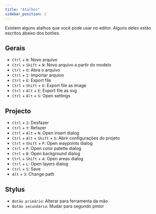 ```yaml
---
title: "Atalhos"
sidebar_position: 2
---
```


Existem alguns atalhos que você pode usar no editor. Alguns deles estão escritos abaixo dos botões.

## Gerais

* `Ctrl` + `N`: Novo arquivo
* `Ctrl` + `Shift` + `N`: Novo arquivo a partir do modelo
* `Ctrl` + `O`: Abra o arquivo
* `Ctrl` + `I`: Importar arquivo
* `Ctrl` + `E`: Export file
* `Ctrl` + `Shift` + `E`: Export file as image
* `Ctrl` + `Alt` + `E`: Export file as svg
* `Ctrl` + `Alt` + `S`: Open settings

## Projecto

* `Ctrl` + `Z`: Desfazer
* `Ctrl` + `Y`: Refazer
* `Ctrl` + `Alt` + `N`: Open insert dialog
* `Ctrl` + `Alt` + `Shift` + `S`: Abrir configurações do projeto
* `Ctrl` + `Shift` + `P`: Open waypoints dialog
* `Ctrl` + `P`: Open color palette dialog
* `Ctrl` + `B`: Open background dialog
* `Ctrl` + `Shift` + `A`: Open areas dialog
* `Ctrl` + `L`: Open layers dialog
* `Ctrl` + `S`: Save
* `Alt` + `S`: Change path

## Stylus

* `Botão primário`: Alterar para ferramenta da mão
* `Botão secundário`: Mudar para segundo pintor
